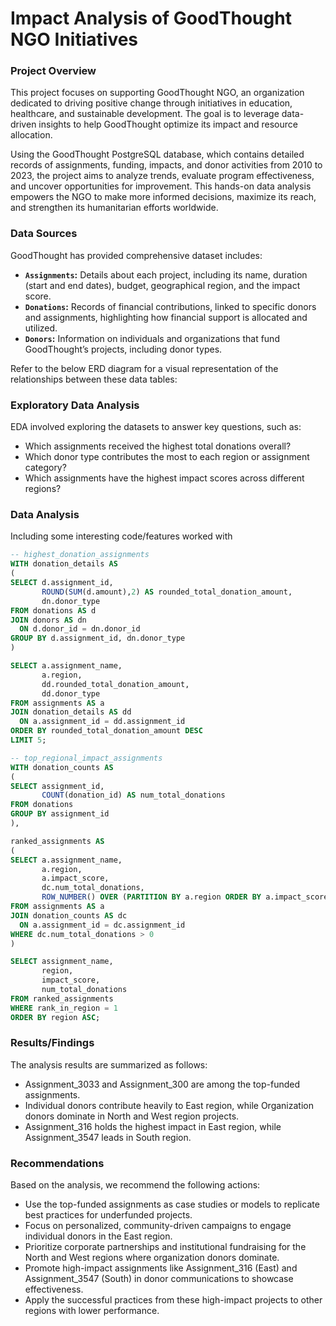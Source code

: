 # Impact Analysis of GoodThought NGO Initiatives 

### Project Overview

This project focuses on supporting GoodThought NGO, an organization dedicated to driving positive change through initiatives in education, healthcare, and sustainable development. The goal is to leverage data-driven insights to help GoodThought optimize its impact and resource allocation.

Using the GoodThought PostgreSQL database, which contains detailed records of assignments, funding, impacts, and donor activities from 2010 to 2023, the project aims to analyze trends, evaluate program effectiveness, and uncover opportunities for improvement. This hands-on data analysis empowers the NGO to make more informed decisions, maximize its reach, and strengthen its humanitarian efforts worldwide.

### Data Sources

GoodThought has provided comprehensive dataset includes:
- **`Assignments`:** Details about each project, including its name, duration (start and end dates), budget, geographical region, and the impact score.
- **`Donations`:** Records of financial contributions, linked to specific donors and assignments, highlighting how financial support is allocated and utilized.
- **`Donors`:** Information on individuals and organizations that fund GoodThought’s projects, including donor types.

Refer to the below ERD diagram for a visual representation of the relationships between these data tables:



### Exploratory Data Analysis

EDA involved exploring the datasets to answer key questions, such as:
- Which assignments received the highest total donations overall?
- Which donor type contributes the most to each region or assignment category?
- Which assignments have the highest impact scores across different regions?


### Data Analysis

Including some interesting code/features worked with

```sql
-- highest_donation_assignments
WITH donation_details AS
(
SELECT d.assignment_id,
       ROUND(SUM(d.amount),2) AS rounded_total_donation_amount,
       dn.donor_type
FROM donations AS d
JOIN donors AS dn
  ON d.donor_id = dn.donor_id
GROUP BY d.assignment_id, dn.donor_type
)

SELECT a.assignment_name, 
       a.region, 
       dd.rounded_total_donation_amount, 
       dd.donor_type
FROM assignments AS a
JOIN donation_details AS dd
  ON a.assignment_id = dd.assignment_id
ORDER BY rounded_total_donation_amount DESC
LIMIT 5;
```

```sql
-- top_regional_impact_assignments
WITH donation_counts AS
(
SELECT assignment_id,
       COUNT(donation_id) AS num_total_donations
FROM donations
GROUP BY assignment_id	
),

ranked_assignments AS
(
SELECT a.assignment_name,
       a.region,
       a.impact_score,
       dc.num_total_donations,
       ROW_NUMBER() OVER (PARTITION BY a.region ORDER BY a.impact_score DESC) AS rank_in_region
FROM assignments AS a
JOIN donation_counts AS dc
  ON a.assignment_id = dc.assignment_id
WHERE dc.num_total_donations > 0
)

SELECT assignment_name,
       region,
       impact_score,
       num_total_donations
FROM ranked_assignments
WHERE rank_in_region = 1
ORDER BY region ASC;
```

### Results/Findings

The analysis results are summarized as follows:
- Assignment_3033 and Assignment_300 are among the top-funded assignments.
- Individual donors contribute heavily to East region, while Organization donors dominate in North and West region projects.
- Assignment_316 holds the highest impact in East region, while Assignment_3547 leads in South region.

### Recommendations

Based on the analysis, we recommend the following actions:
- Use the top-funded assignments as case studies or models to replicate best practices for underfunded projects.
- Focus on personalized, community-driven campaigns to engage individual donors in the East region.
- Prioritize corporate partnerships and institutional fundraising for the North and West regions where organization donors dominate.
- Promote high-impact assignments like Assignment_316 (East) and Assignment_3547 (South) in donor communications to showcase effectiveness.
- Apply the successful practices from these high-impact projects to other regions with lower performance.

